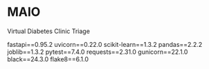 # MAIO
Virtual Diabetes Clinic Triage

fastapi==0.95.2
uvicorn==0.22.0
scikit-learn==1.3.2
pandas==2.2.2
joblib==1.3.2
pytest==7.4.0
requests==2.31.0
gunicorn==22.1.0
black==24.3.0
flake8==6.1.0
